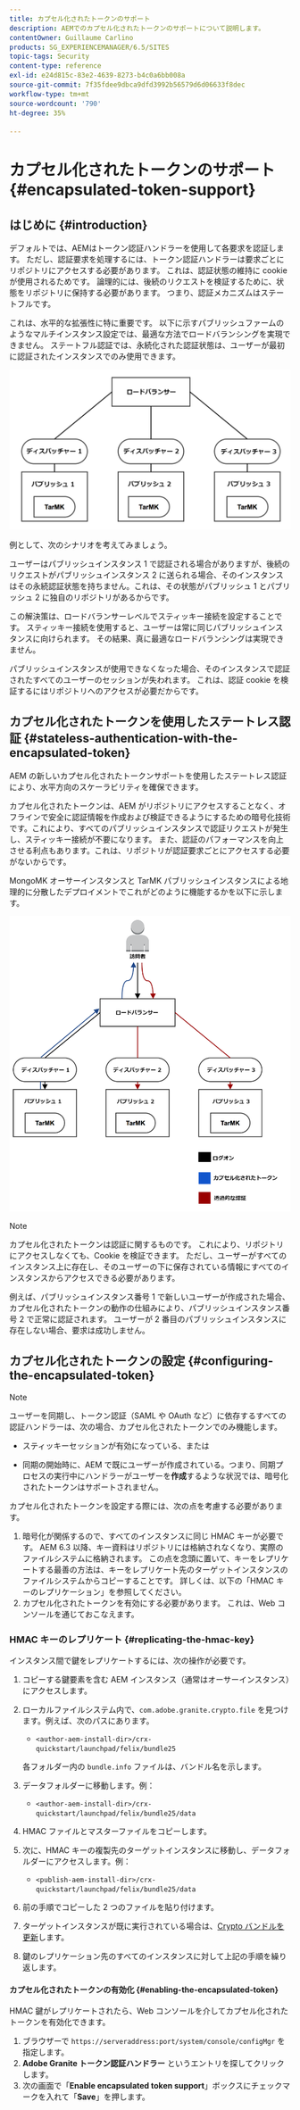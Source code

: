 ```yaml
---
title: カプセル化されたトークンのサポート
description: AEMでのカプセル化されたトークンのサポートについて説明します。
contentOwner: Guillaume Carlino
products: SG_EXPERIENCEMANAGER/6.5/SITES
topic-tags: Security
content-type: reference
exl-id: e24d815c-83e2-4639-8273-b4c0a6bb008a
source-git-commit: 7f35fdee9dbca9dfd3992b56579d6d06633f8dec
workflow-type: tm+mt
source-wordcount: '790'
ht-degree: 35%

---
```


# カプセル化されたトークンのサポート{#encapsulated-token-support}

## はじめに {#introduction}

デフォルトでは、AEMはトークン認証ハンドラーを使用して各要求を認証します。 ただし、認証要求を処理するには、トークン認証ハンドラーは要求ごとにリポジトリにアクセスする必要があります。 これは、認証状態の維持に cookie が使用されるためです。 論理的には、後続のリクエストを検証するために、状態をリポジトリに保持する必要があります。 つまり、認証メカニズムはステートフルです。

これは、水平的な拡張性に特に重要です。 以下に示すパブリッシュファームのようなマルチインスタンス設定では、最適な方法でロードバランシングを実現できません。 ステートフル認証では、永続化された認証状態は、ユーザーが最初に認証されたインスタンスでのみ使用できます。

![chlimage_1-33](assets/chlimage_1-33a.png)

例として、次のシナリオを考えてみましょう。

ユーザーはパブリッシュインスタンス 1 で認証される場合がありますが、後続のリクエストがパブリッシュインスタンス 2 に送られる場合、そのインスタンスはその永続認証状態を持ちません。これは、その状態がパブリッシュ 1 とパブリッシュ 2 に独自のリポジトリがあるからです。

この解決策は、ロードバランサーレベルでスティッキー接続を設定することです。 スティッキー接続を使用すると、ユーザーは常に同じパブリッシュインスタンスに向けられます。 その結果、真に最適なロードバランシングは実現できません。

パブリッシュインスタンスが使用できなくなった場合、そのインスタンスで認証されたすべてのユーザーのセッションが失われます。 これは、認証 cookie を検証するにはリポジトリへのアクセスが必要だからです。

## カプセル化されたトークンを使用したステートレス認証 {#stateless-authentication-with-the-encapsulated-token}

AEM の新しいカプセル化されたトークンサポートを使用したステートレス認証により、水平方向のスケーラビリティを確保できます。

カプセル化されたトークンは、AEM がリポジトリにアクセスすることなく、オフラインで安全に認証情報を作成および検証できるようにするための暗号化技術です。これにより、すべてのパブリッシュインスタンスで認証リクエストが発生し、スティッキー接続が不要になります。 また、認証のパフォーマンスを向上させる利点もあります。これは、リポジトリが認証要求ごとにアクセスする必要がないからです。

MongoMK オーサーインスタンスと TarMK パブリッシュインスタンスによる地理的に分散したデプロイメントでこれがどのように機能するかを以下に示します。

![chlimage_1-34](assets/chlimage_1-34a.png)

>[!NOTE]
>
>カプセル化されたトークンは認証に関するものです。 これにより、リポジトリにアクセスしなくても、Cookie を検証できます。 ただし、ユーザーがすべてのインスタンス上に存在し、そのユーザーの下に保存されている情報にすべてのインスタンスからアクセスできる必要があります。
>
>例えば、パブリッシュインスタンス番号 1 で新しいユーザーが作成された場合、カプセル化されたトークンの動作の仕組みにより、パブリッシュインスタンス番号 2 で正常に認証されます。 ユーザーが 2 番目のパブリッシュインスタンスに存在しない場合、要求は成功しません。
>

## カプセル化されたトークンの設定 {#configuring-the-encapsulated-token}

>[!NOTE]
>ユーザーを同期し、トークン認証（SAML や OAuth など）に依存するすべての認証ハンドラーは、次の場合、カプセル化されたトークンでのみ機能します。
>
>* スティッキーセッションが有効になっている、または
>
>* 同期の開始時に、AEM で既にユーザーが作成されている。つまり、同期プロセスの実行中にハンドラーがユーザーを&#x200B;**作成**&#x200B;するような状況では、暗号化されたトークンはサポートされません。

カプセル化されたトークンを設定する際には、次の点を考慮する必要があります。

1. 暗号化が関係するので、すべてのインスタンスに同じ HMAC キーが必要です。 AEM 6.3 以降、キー資料はリポジトリには格納されなくなり、実際のファイルシステムに格納されます。 この点を念頭に置いて、キーをレプリケートする最善の方法は、キーをレプリケート先のターゲットインスタンスのファイルシステムからコピーすることです。 詳しくは、以下の「HMAC キーのレプリケーション」を参照してください。
1. カプセル化されたトークンを有効にする必要があります。 これは、Web コンソールを通じておこなえます。

### HMAC キーのレプリケート {#replicating-the-hmac-key}

インスタンス間で鍵をレプリケートするには、次の操作が必要です。

1. コピーする鍵要素を含む AEM インスタンス（通常はオーサーインスタンス）にアクセスします。
1. ローカルファイルシステム内で、`com.adobe.granite.crypto.file` を見つけます。例えば、次のパスにあります。

   * `<author-aem-install-dir>/crx-quickstart/launchpad/felix/bundle25`

   各フォルダー内の `bundle.info` ファイルは、バンドル名を示します。 

1. データフォルダーに移動します。例：

   * `<author-aem-install-dir>/crx-quickstart/launchpad/felix/bundle25/data`

1. HMAC ファイルとマスターファイルをコピーします。
1. 次に、HMAC キーの複製先のターゲットインスタンスに移動し、データフォルダーにアクセスします。例：

   * `<publish-aem-install-dir>/crx-quickstart/launchpad/felix/bundle25/data`

1. 前の手順でコピーした 2 つのファイルを貼り付けます。
1. ターゲットインスタンスが既に実行されている場合は、[Crypto バンドルを更新](/help/communities/deploy-communities.md#refresh-the-granite-crypto-bundle)します。

1. 鍵のレプリケーション先のすべてのインスタンスに対して上記の手順を繰り返します。

#### カプセル化されたトークンの有効化 {#enabling-the-encapsulated-token}

HMAC 鍵がレプリケートされたら、Web コンソールを介してカプセル化されたトークンを有効化できます。

1. ブラウザーで `https://serveraddress:port/system/console/configMgr` を指定します。
1. **Adobe Granite トークン認証ハンドラー** というエントリを探してクリックします。
1. 次の画面で「**Enable encapsulated token support**」ボックスにチェックマークを入れて「**Save**」を押します。
